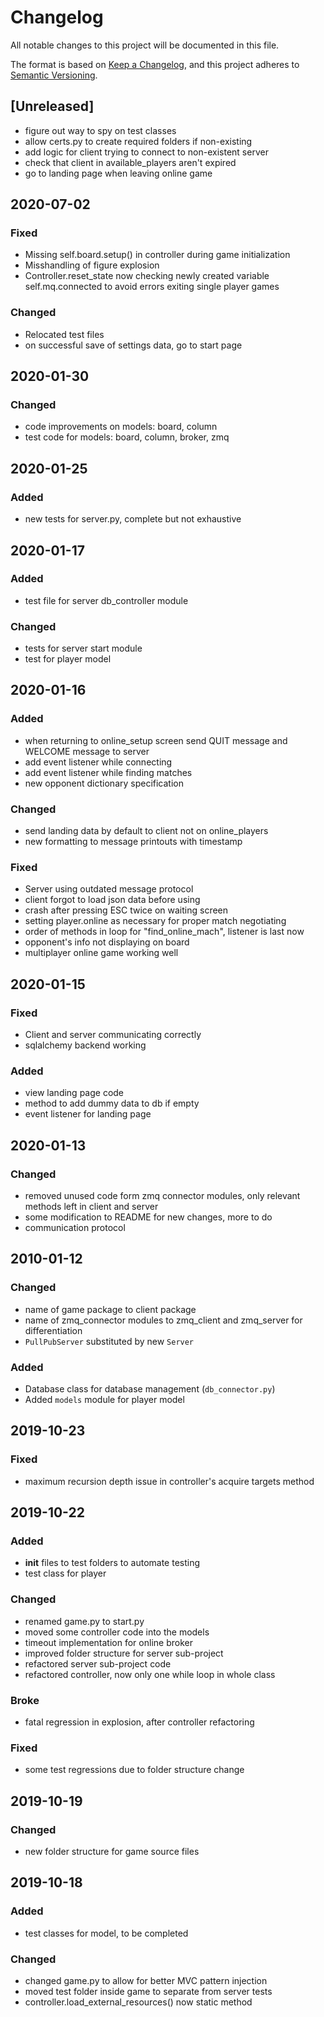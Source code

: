 # Changelog
All notable changes to this project will be documented in this file.

The format is based on [Keep a Changelog](https://keepachangelog.com/en/1.0.0/),
and this project adheres to [Semantic Versioning](https://semver.org/spec/v2.0.0.html).

## [Unreleased]
- figure out way to spy on test classes
- allow certs.py to create required folders if non-existing
- add logic for client trying to connect to non-existent server
- check that client in available_players aren't expired
- go to landing page when leaving online game

## 2020-07-02
### Fixed
- Missing self.board.setup() in controller during game initialization
- Misshandling of figure explosion
- Controller.reset_state now checking newly created variable self.mq.connected to avoid errors exiting single player games

### Changed
- Relocated test files
- on successful save of settings data, go to start page


## 2020-01-30
### Changed
- code improvements on models: board, column
- test code for models: board, column, broker, zmq 


## 2020-01-25
### Added
- new tests for server.py, complete but not exhaustive


## 2020-01-17
### Added
- test file for server db_controller module

### Changed
- tests for server start module
- test for player model

## 2020-01-16
### Added
- when returning to online_setup screen send QUIT message and WELCOME message to server
- add event listener while connecting
- add event listener while finding matches
- new opponent dictionary specification
    
### Changed
- send landing data by default to client not on online_players
- new formatting to message printouts with timestamp

### Fixed
- Server using outdated message protocol
- client forgot to load json data before using
- crash after pressing ESC twice on waiting screen
- setting player.online as necessary for proper match negotiating
- order of methods in loop for "find_online_mach", listener is last now
- opponent's info not displaying on board
- multiplayer online game working well

## 2020-01-15
### Fixed
- Client and server communicating correctly
- sqlalchemy backend working

### Added
- view landing page code
- method to add dummy data to db if empty
- event listener for landing page

## 2020-01-13
### Changed
- removed unused code form zmq connector modules, only relevant methods left in client and server
- some modification to README for new changes, more to do
- communication protocol

## 2010-01-12
### Changed
- name of game package to client package
- name of zmq_connector modules to zmq_client and zmq_server for differentiation
- `PullPubServer` substituted by new `Server`

### Added
- Database class for database management (`db_connector.py`)
- Added `models` module for player model


## 2019-10-23
### Fixed
- maximum recursion depth issue in controller's acquire targets method
 

## 2019-10-22
### Added
- __init__ files to test folders to automate testing
- test class for player

### Changed
- renamed game.py to start.py
- moved some controller code into the models
- timeout implementation for online broker
- improved folder structure for server sub-project
- refactored server sub-project code
- refactored controller, now only one while loop in whole class

### Broke
- fatal regression in explosion, after controller refactoring

### Fixed
- some test regressions due to folder structure change

## 2019-10-19
### Changed
- new folder structure for game source files

## 2019-10-18
### Added
- test classes for model, to be completed

### Changed
- changed game.py to allow for better MVC pattern injection
- moved test folder inside game to separate from server tests
- controller.load_external_resources() now static method


